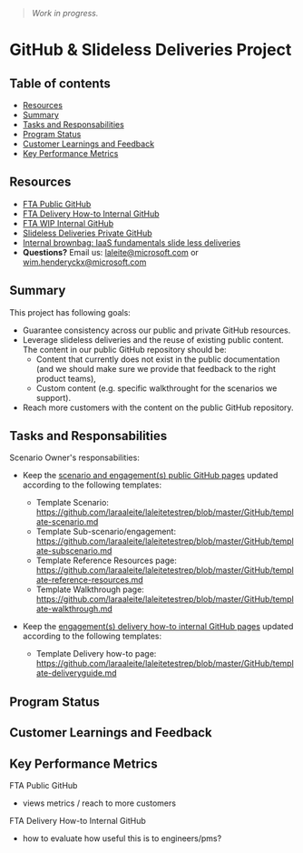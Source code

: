 > *Work in progress.*

# GitHub & Slideless Deliveries Project

## Table of contents 

* [Resources](#resources)
* [Summary](#summary)
* [Tasks and Responsabilities](#tasks-and-responsabilities)
* [Program Status](#program-status)
* [Customer Learnings and Feedback](#customer-learnings-and-feedback)
* [Key Performance Metrics](#key-performance-metrics)

## Resources

* [FTA Public GitHub](https://github.com/Azure/fasttrackforazure)
* [FTA Delivery How-to Internal GitHub](https://github.com/Azure/fta-deliveryhowto)
* [FTA WIP Internal GitHub](https://github.com/Azure/fta-wip)
* [Slideless Deliveries Private GitHub](https://github.com/Azure/fta-wip/tree/master/slidelessdeliveries)
* [Internal brownbag: IaaS fundamentals slide less deliveries](https://microsoft.sharepoint.com/teams/fasttrackforazure/CE/Shared%20Documents/Forms/AllItems.aspx?RootFolder=%2Fteams%2Ffasttrackforazure%2FCE%2FShared%20Documents%2FReadiness%20%26%20Training%20Materials%2FInternal%20brownbag%20series&FolderCTID=0x0120004142D6306BFD4A4E9C0E1C8ABF7FC84D)
* **Questions?** Email us: laleite@microsoft.com or wim.henderyckx@microsoft.com


## Summary

This project has following goals:
* Guarantee consistency across our public and private GitHub resources.
* Leverage slideless deliveries and the reuse of existing public content. The content in our public GitHub repository should be:
    * Content that currently does not exist in the public documentation (and we should make sure we provide that feedback to the right product teams),
    * Custom content (e.g. specific walkthrought for the scenarios we support).
* Reach more customers with the content on the public GitHub repository.


## Tasks and Responsabilities

Scenario Owner's responsabilities:

* Keep the [scenario and engagement(s) public GitHub pages](https://github.com/Azure/fasttrackforazure) updated according to the following templates:
    * Template Scenario: https://github.com/laraaleite/laleitetestrep/blob/master/GitHub/template-scenario.md 
    * Template Sub-scenario/engagement: https://github.com/laraaleite/laleitetestrep/blob/master/GitHub/template-subscenario.md    
    * Template Reference Resources page: https://github.com/laraaleite/laleitetestrep/blob/master/GitHub/template-reference-resources.md
    * Template Walkthrough page: https://github.com/laraaleite/laleitetestrep/blob/master/GitHub/template-walkthrough.md  

* Keep the [engagement(s) delivery how-to internal GitHub pages](https://github.com/Azure/fta-deliveryhowto) updated according to the following templates:
    * Template Delivery how-to page: https://github.com/laraaleite/laleitetestrep/blob/master/GitHub/template-deliveryguide.md 



## Program Status




## Customer Learnings and Feedback




## Key Performance Metrics



FTA Public GitHub 
* views metrics / reach to more customers

FTA Delivery How-to Internal GitHub 
* how to evaluate how useful this is to engineers/pms?
